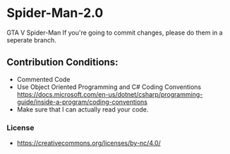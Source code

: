 # Spider-Man-2.0
GTA V Spider-Man
If you're going to commit changes, please do them in a seperate branch.

## Contribution Conditions:
- Commented Code
- Use Object Oriented Programming and C# Coding Conventions https://docs.microsoft.com/en-us/dotnet/csharp/programming-guide/inside-a-program/coding-conventions
- Make sure that I can actually read your code.

### License
- https://creativecommons.org/licenses/by-nc/4.0/
